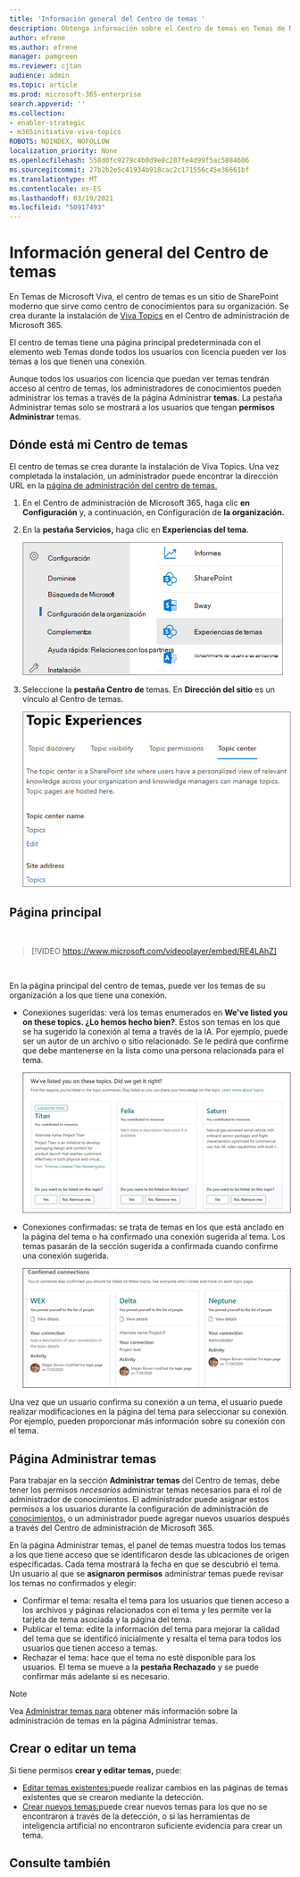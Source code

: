 ```yaml
---
title: 'Información general del Centro de temas '
description: Obtenga información sobre el Centro de temas en Temas de Microsoft Viva.
author: efrene
ms.author: efrene
manager: pamgreen
ms.reviewer: cjtan
audience: admin
ms.topic: article
ms.prod: microsoft-365-enterprise
search.appverid: ''
ms.collection:
- enabler-strategic
- m365initiative-viva-topics
ROBOTS: NOINDEX, NOFOLLOW
localization_priority: None
ms.openlocfilehash: 558d0fc9279c4b0d9e8c287fe4d99f5ac5884606
ms.sourcegitcommit: 27b2b2e5c41934b918cac2c171556c45e36661bf
ms.translationtype: MT
ms.contentlocale: es-ES
ms.lasthandoff: 03/19/2021
ms.locfileid: "50917493"
---
```

# <a name="topic-center-overview"></a>Información general del Centro de temas


En Temas de Microsoft Viva, el centro de temas es un sitio de SharePoint moderno que sirve como centro de conocimientos para su organización. Se crea durante la instalación de [Viva Topics](set-up-topic-experiences.md) en el Centro de administración de Microsoft 365.

El centro de temas tiene una página principal predeterminada con el elemento web Temas donde todos los usuarios con licencia pueden ver los temas a los que tienen una conexión. 

Aunque todos los usuarios con licencia que puedan ver temas tendrán acceso al centro de temas, los administradores de conocimientos pueden administrar los temas a través de la página Administrar **temas.** La pestaña Administrar temas solo se mostrará a los usuarios que tengan **permisos Administrar** temas. 

## <a name="where-is-my-topic-center"></a>Dónde está mi Centro de temas

El centro de temas se crea durante la instalación de Viva Topics. Una vez completada la instalación, un administrador puede encontrar la dirección URL en la [página de administración del centro de temas.](./topic-experiences-administration.md#to-access-topics-management-settings)


1. En el Centro de administración de Microsoft 365, haga clic **en Configuración** y, a continuación, en Configuración de **la organización.**
2. En la **pestaña Servicios,** haga clic en **Experiencias del tema**.

    ![Conectar a las personas con el conocimiento](../media/admin-org-knowledge-options-completed.png) </br>

3. Seleccione la **pestaña Centro de** temas. En **Dirección del sitio** es un vínculo al Centro de temas.

    ![knowledge-network-settings](../media/knowledge-network-settings-topic-center.png) </br>



## <a name="home-page"></a>Página principal

</br>

> [!VIDEO https://www.microsoft.com/videoplayer/embed/RE4LAhZ]  

</br>


En la página principal del centro de temas, puede ver los temas de su organización a los que tiene una conexión.

- Conexiones sugeridas: verá los temas enumerados en **We've listed you on these topics. ¿Lo hemos hecho bien?**. Estos son temas en los que se ha sugerido la conexión al tema a través de la IA. Por ejemplo, puede ser un autor de un archivo o sitio relacionado. Se le pedirá que confirme que debe mantenerse en la lista como una persona relacionada para el tema.

   ![Conexiones sugeridas](../media/knowledge-management/my-topics.png) </br>
 
- Conexiones confirmadas: se trata de temas en los que está anclado en la página del tema o ha confirmado una conexión sugerida al tema. Los temas pasarán de la sección sugerida a confirmada cuando confirme una conexión sugerida.
 
   ![Temas confirmados](../media/knowledge-management/my-topics-confirmed.png) </br>

Una vez que un usuario confirma su conexión a un tema, el usuario puede realizar modificaciones en la página del tema para seleccionar su conexión. Por ejemplo, pueden proporcionar más información sobre su conexión con el tema.


## <a name="manage-topics-page"></a>Página Administrar temas

Para trabajar en la sección **Administrar temas** del Centro de temas, debe tener los permisos *necesarios* administrar temas necesarios para el rol de administrador de conocimientos. El administrador puede asignar estos [](set-up-topic-experiences.md)permisos a los usuarios durante la configuración de administración de [conocimientos,](topic-experiences-knowledge-rules.md) o un administrador puede agregar nuevos usuarios después a través del Centro de administración de Microsoft 365.

En la página Administrar temas, el panel de temas muestra todos los temas a los que tiene acceso que se identificaron desde las ubicaciones de origen especificadas. Cada tema mostrará la fecha en que se descubrió el tema. Un usuario al que se **asignaron permisos** administrar temas puede revisar los temas no confirmados y elegir:
- Confirmar el tema: resalta el tema para los usuarios que tienen acceso a los archivos y páginas relacionados con el tema y les permite ver la tarjeta de tema asociada y la página del tema.
- Publicar el tema: edite la información del tema para mejorar la calidad del tema que se identificó inicialmente y resalta el tema para todos los usuarios que tienen acceso a temas. 
- Rechazar el tema: hace que el tema no esté disponible para los usuarios. El tema se mueve a la **pestaña Rechazado** y se puede confirmar más adelante si es necesario. 

> [!Note] 
> Vea [Administrar temas para](manage-topics.md) obtener más información sobre la administración de temas en la página Administrar temas.


## <a name="create-or-edit-a-topic"></a>Crear o editar un tema

Si tiene permisos **crear y editar temas,** puede:

- [Editar temas existentes:](edit-a-topic.md)puede realizar cambios en las páginas de temas existentes que se crearon mediante la detección.
- [Crear nuevos temas:](create-a-topic.md)puede crear nuevos temas para los que no se encontraron a través de la detección, o si las herramientas de inteligencia artificial no encontraron suficiente evidencia para crear un tema.






## <a name="see-also"></a>Consulte también



